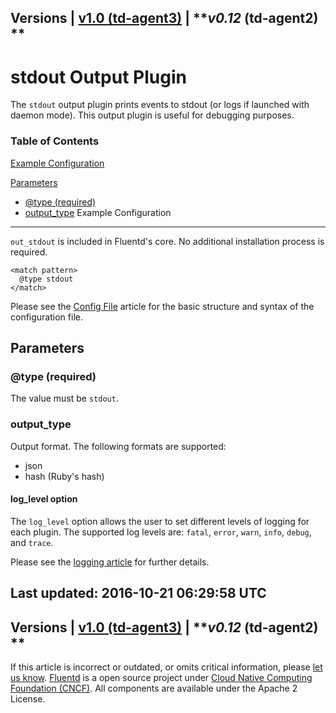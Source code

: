 
Versions \| [v1.0 (td-agent3)](/v1.0/articles/out_stdout) \| ***v0.12*
(td-agent2) **
------------------------------------------------------------------------

stdout Output Plugin
====================

The `stdout` output plugin prints events to stdout (or logs if launched
with daemon mode). This output plugin is useful for debugging purposes.


### Table of Contents

[Example Configuration](#example-configuration)

[Parameters](#parameters)

-   [\@type (required)](#@type-(required))
-   [output\_type](#output_type)
Example Configuration
---------------------

`out_stdout` is included in Fluentd's core. No additional installation
process is required.

``` {.CodeRay}
<match pattern>
  @type stdout
</match>
```
Please see the [Config File](config-file) article for the basic
structure and syntax of the configuration file.

Parameters
----------

### \@type (required)

The value must be `stdout`.

### output\_type

Output format. The following formats are supported:

-   json
-   hash (Ruby's hash)

#### log\_level option

The `log_level` option allows the user to set different levels of
logging for each plugin. The supported log levels are: `fatal`, `error`,
`warn`, `info`, `debug`, and `trace`.

Please see the [logging article](logging) for further details.


Last updated: 2016-10-21 06:29:58 UTC
------------------------------------------------------------------------
Versions \| [v1.0 (td-agent3)](/v1.0/articles/out_stdout) \| ***v0.12*
(td-agent2) **
------------------------------------------------------------------------

If this article is incorrect or outdated, or omits critical information,
please [let us
know](https://github.com/fluent/fluentd-docs/issues?state=open).
[Fluentd](http://www.fluentd.org/) is a open source project under [Cloud
Native Computing Foundation (CNCF)](https://cncf.io/). All components
are available under the Apache 2 License.
